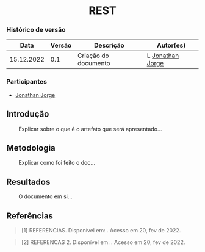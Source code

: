 # <center> REST

### Histórico de versão<br>

|Data | Versão | Descrição | Autor(es)|
| -- | -- | -- | -- |
| 15.12.2022 | 0.1 | Criação do documento | L [Jonathan Jorge](https://github.com/Jonathan-Oliveira)|

### Participantes

* [Jonathan Jorge](https://github.com/Jonathan-Oliveira)

## Introdução

<p align="justify">&emsp;&emsp;
    Explicar sobre o que é o artefato que será apresentado...
</p>


## Metodologia

<p align="justify">&emsp;&emsp; 
    Explicar como foi feito o doc...
</p>

## Resultados

<p align="justify">&emsp;&emsp;
    O documento em si...
</p>


## Referências

> [1] REFERENCIAS. Disponível em: <link>. Acesso em 20, fev de 2022.

> [2] REFERENCAS 2. Disponível em: <link>. Acesso em 20, fev de 2022.